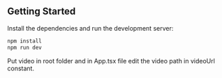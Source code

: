 ## Getting Started

Install the dependencies and run the development server:

```bash
npm install
npm run dev

```

Put video in root folder and in App.tsx file edit the video path in videoUrl constant.
